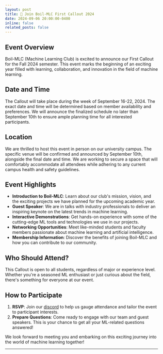 ```yaml
---
layout: post
title: 📢 Join Boil-MLC First Callout 2024
date: 2024-09-06 20:00:00-0400
inline: false
related_posts: false
---
```



## Event Overview

Boil-MLC (Machine Learning Club) is excited to announce our First Callout for the Fall 2024 semester. This event marks the beginning of an exciting year filled with learning, collaboration, and innovation in the field of machine learning.

## Date and Time

The Callout will take place during the week of September 16-22, 2024. The exact date and time will be determined based on member availability and preferences. We will announce the finalized schedule no later than September 10th to ensure ample planning time for all interested participants.

## Location

We are thrilled to host this event in person on our university campus. The specific venue will be confirmed and announced by September 10th, alongside the final date and time. We are working to secure a space that will comfortably accommodate all attendees while adhering to any current campus health and safety guidelines.

## Event Highlights

- **Introduction to Boil-MLC**: Learn about our club's mission, vision, and the exciting projects we have planned for the upcoming academic year.
- **Guest Speaker**: We are in talks with industry professionals to deliver an inspiring keynote on the latest trends in machine learning.
- **Interactive Demonstrations**: Get hands-on experience with some of the cutting-edge ML tools and technologies we use in our projects.
- **Networking Opportunities**: Meet like-minded students and faculty members passionate about machine learning and artificial intelligence.
- **Membership Information**: Discover the benefits of joining Boil-MLC and how you can contribute to our community.

## Who Should Attend?

This Callout is open to all students, regardless of major or experience level. Whether you're a seasoned ML enthusiast or just curious about the field, there's something for everyone at our event.

## How to Participate

1. **RSVP**: Join our [discord](https://discord.gg/FKWBbapV) to help us gauge attendance and tailor the event to participant interests.
2. **Prepare Questions**: Come ready to engage with our team and guest speakers. This is your chance to get all your ML-related questions answered!


We look forward to meeting you and embarking on this exciting journey into the world of machine learning together!


---